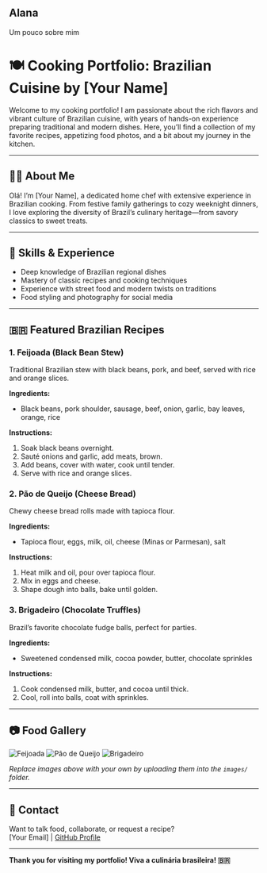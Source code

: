 ## Alana
Um pouco sobre mim
# 🍽️ Cooking Portfolio: Brazilian Cuisine by [Your Name]

Welcome to my cooking portfolio! I am passionate about the rich flavors and vibrant culture of Brazilian cuisine, with years of hands-on experience preparing traditional and modern dishes. Here, you’ll find a collection of my favorite recipes, appetizing food photos, and a bit about my journey in the kitchen.

---

## 👨‍🍳 About Me

Olá! I’m [Your Name], a dedicated home chef with extensive experience in Brazilian cooking. From festive family gatherings to cozy weeknight dinners, I love exploring the diversity of Brazil’s culinary heritage—from savory classics to sweet treats.

---

## 🥘 Skills & Experience

- Deep knowledge of Brazilian regional dishes
- Mastery of classic recipes and cooking techniques
- Experience with street food and modern twists on traditions
- Food styling and photography for social media

---

## 🇧🇷 Featured Brazilian Recipes

### 1. Feijoada (Black Bean Stew)
Traditional Brazilian stew with black beans, pork, and beef, served with rice and orange slices.

**Ingredients:**
- Black beans, pork shoulder, sausage, beef, onion, garlic, bay leaves, orange, rice

**Instructions:**  
1. Soak black beans overnight.  
2. Sauté onions and garlic, add meats, brown.  
3. Add beans, cover with water, cook until tender.  
4. Serve with rice and orange slices.

### 2. Pão de Queijo (Cheese Bread)
Chewy cheese bread rolls made with tapioca flour.

**Ingredients:**  
- Tapioca flour, eggs, milk, oil, cheese (Minas or Parmesan), salt

**Instructions:**  
1. Heat milk and oil, pour over tapioca flour.  
2. Mix in eggs and cheese.  
3. Shape dough into balls, bake until golden.

### 3. Brigadeiro (Chocolate Truffles)
Brazil’s favorite chocolate fudge balls, perfect for parties.

**Ingredients:**  
- Sweetened condensed milk, cocoa powder, butter, chocolate sprinkles

**Instructions:**  
1. Cook condensed milk, butter, and cocoa until thick.  
2. Cool, roll into balls, coat with sprinkles.

---

## 📷 Food Gallery

![Feijoada](images/feijoada.jpg)
![Pão de Queijo](images/pao-de-queijo.jpg)
![Brigadeiro](images/brigadeiro.jpg)

*Replace images above with your own by uploading them into the `images/` folder.*

---

## 📩 Contact

Want to talk food, collaborate, or request a recipe?  
[Your Email] | [GitHub Profile](https://github.com/Alanananananananana)

---

**Thank you for visiting my portfolio! Viva a culinária brasileira! 🇧🇷**
